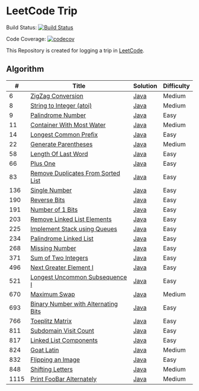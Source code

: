 # LeetCode Trip

Build Status: [![Build Status](https://travis-ci.org/0x12FD16B/leetcode.svg?branch=master)](https://travis-ci.org/0x12FD16B/leetcode)

Code Coverage: [![codecov](https://codecov.io/gh/0x12FD16B/leetcode/branch/master/graph/badge.svg)](https://codecov.io/gh/0x12FD16B/leetcode)

This Repository is created for logging a trip in [LeetCode](https://leetcode.com/).

## Algorithm

 | # | Title |  Solution | Difficulty |
 |---|-------|-----------|------------|
 |6|[ZigZag Conversion](https://leetcode.com/problems/zigzag-conversion/)|[Java](./leetcode-algorithms/src/main/java/cn/davidliu/leetcode/algorithms/zigZagConversion/Solution.java)| Medium |
 |8|[String to Integer (atoi)](https://leetcode.com/problems/string-to-integer-atoi/)|[Java](./leetcode-algorithms/src/main/java/cn/davidliu/leetcode/algorithms/stringToInteger/Solution.java)| Medium |
 |9|[Palindrome Number](https://leetcode.com/problems/palindrome-number/)|[Java](./leetcode-algorithms/src/main/java/cn/davidliu/leetcode/algorithms/palindromeNumber/Solution.java)| Easy |
 |11|[Container With Most Water](https://leetcode.com/problems/container-with-most-water/)|[Java](./leetcode-algorithms/src/main/java/cn/davidliu/leetcode/algorithms/containerWithMostWater/Solution.java)| Medium |
 |14|[Longest Common Prefix](https://leetcode.com/problems/longest-common-prefix/)|[Java](./leetcode-algorithms/src/main/java/cn/davidliu/leetcode/algorithms/longestCommonPrefix/Solution.java)| Easy |
 |22|[Generate Parentheses](https://leetcode.com/problems/generate-parentheses/)|[Java](./leetcode-algorithms/src/main/java/cn/davidliu/leetcode/algorithms/generateParentheses/Solution.java)| Medium |
 |58|[Length Of Last Word](https://leetcode.com/problems/length-of-last-word/)|[Java](./leetcode-algorithms/src/main/java/cn/davidliu/leetcode/algorithms/lengthOfLastWord/Solution.java)| Easy |
 |66|[Plus One](https://leetcode.com/problems/plus-one/)|[Java](./leetcode-algorithms/src/main/java/cn/davidliu/leetcode/algorithms/plusOne/Solution.java)| Easy |
 |83|[Remove Duplicates From Sorted List](https://leetcode.com/problems/remove-duplicates-from-sorted-list/)|[Java](./leetcode-algorithms/src/main/java/cn/davidliu/leetcode/algorithms/removeDuplicatesFromSortedList/Solution.java)|Easy|
 |136|[Single Number](https://leetcode.com/problems/single-number/)|[Java](./leetcode-algorithms/src/main/java/cn/davidliu/leetcode/algorithms/singleNumber/Solution.java)| Easy |
 |190|[Reverse Bits](https://leetcode.com/problems/reverse-bits/)|[Java](./leetcode-algorithms/src/main/java/cn/davidliu/leetcode/algorithms/reverseBits/Solution.java)| Easy |
 |191|[Number of 1 Bits](https://leetcode.com/problems/number-of-1-bits/)|[Java](./leetcode-algorithms/src/main/java/cn/davidliu/leetcode/algorithms/numberOf1Bits/Solution.java)| Easy |
 |203|[Remove Linked List Elements](https://leetcode.com/problems/remove-linked-list-elements/)|[Java](./leetcode-algorithms/src/main/java/cn/davidliu/leetcode/algorithms/removeLinkedListElements/Solution.java)| Easy |
 |225|[Implement Stack using Queues](https://leetcode.com/problems/implement-stack-using-queues/)|[Java](./leetcode-algorithms/src/main/java/cn/davidliu/leetcode/algorithms/implementStackUsingQueues/MyStack.java)| Easy |
 |234|[Palindrome Linked List](https://leetcode.com/problems/palindrome-linked-list/)|[Java](./leetcode-algorithms/src/main/java/cn/davidliu/leetcode/algorithms/palindromeLinkedList/Solution.java)| Easy |
 |268|[Missing Number](https://leetcode.com/problems/missing-number/)|[Java](./leetcode-algorithms/src/main/java/cn/davidliu/leetcode/algorithms/missingNumber/Solution.java)| Easy |
 |371|[Sum of Two Integers](https://leetcode.com/problems/sum-of-two-integers/)|[Java](./leetcode-algorithms/src/main/java/cn/davidliu/leetcode/algorithms/sumOfTwoIntegers/Solution.java)| Easy |
 |496|[Next Greater Element I](https://leetcode.com/problems/next-greater-element-i/)|[Java](./leetcode-algorithms/src/main/java/cn/davidliu/leetcode/algorithms/nextGreaterElementI/Solution.java)| Easy |
 |521|[Longest Uncommon Subsequence I](https://leetcode.com/problems/longest-uncommon-subsequence-i/)|[Java](./leetcode-algorithms/src/main/java/cn/davidliu/leetcode/algorithms/longestUncommonSubsequenceI/Solution.java)| Easy |
 |670|[Maximum Swap](https://leetcode.com/problems/maximum-swap/)|[Java](./leetcode-algorithms/src/main/java/cn/davidliu/leetcode/algorithms/maximumSwap/Solution.java)| Medium |
 |693|[Binary Number with Alternating Bits](https://leetcode.com/problems/binary-number-with-alternating-bits/)|[Java](./leetcode-algorithms/src/main/java/cn/davidliu/leetcode/algorithms/binaryNumberWithAlternatingBits/Solution.java) | Easy |
 |766|[Toeplitz Matrix](https://leetcode.com/problems/toeplitz-matrix/)|[Java](./leetcode-algorithms/src/main/java/cn/davidliu/leetcode/algorithms/toeplitzMatrix/Solution.java) | Easy |
 |811|[Subdomain Visit Count](https://leetcode.com/problems/subdomain-visit-count/)|[Java](./leetcode-algorithms/src/main/java/cn/davidliu/leetcode/algorithms/subdomainVisitCount/Solution.java)| Easy |
 |817|[Linked List Components](https://leetcode.com/problems/linked-list-components/)|[Java](./leetcode-algorithms/src/main/java/cn/davidliu/leetcode/algorithms/linkedListComponents/Solution.java)| Easy |
 |824|[Goat Latin](https://leetcode.com/problems/goat-latin/)|[Java](./leetcode-algorithms/src/main/java/cn/davidliu/leetcode/algorithms/goatLatin/Solution.java)|Medium|
 |832|[Flipping an Image](https://leetcode.com/problems/flipping-an-image/)|[Java](./leetcode-algorithms/src/main/java/cn/davidliu/leetcode/algorithms/flippingAnImage/Solution.java) | Easy |
 |848|[Shifting Letters](https://leetcode.com/problems/shifting-letters/)|[Java](./leetcode-algorithms/src/main/java/cn/davidliu/leetcode/algorithms/shiftingLetters/Solution.java) | Medium |
 |1115|[Print FooBar Alternately](https://leetcode.com/problems/print-foobar-alternately/)|[Java](./leetcode-algorithms/src/main/java/cn/davidliu/leetcode/algorithms/printFoobarAlternately/FooBar.java) | Medium |